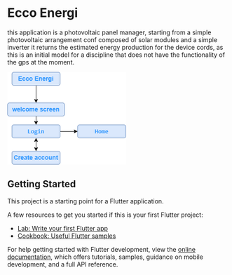 # Ecco Energi

this application is a photovoltaic panel manager, starting from a simple photovoltaic arrangement conf composed of solar modules and a simple inverter it returns the estimated energy production for the device cords, as this is an initial model for a discipline that does not have the functionality of the gps at the moment.

![](https://github.com/ericoandre/ecco_energi/blob/main/Imagens_screenshot/arvore_widget.png)

## Getting Started

This project is a starting point for a Flutter application.

A few resources to get you started if this is your first Flutter project:

- [Lab: Write your first Flutter app](https://docs.flutter.dev/get-started/codelab)
- [Cookbook: Useful Flutter samples](https://docs.flutter.dev/cookbook)

For help getting started with Flutter development, view the
[online documentation](https://docs.flutter.dev/), which offers tutorials,
samples, guidance on mobile development, and a full API reference.
